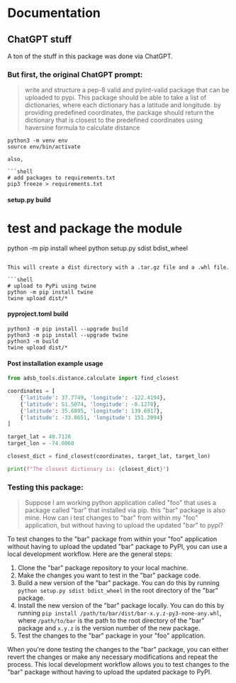 # Documentation

## ChatGPT stuff

A ton of the stuff in this package was done via ChatGPT.

### But first, the original ChatGPT prompt:

> write and structure a pep-8 valid and pylint-valid package that can be uploaded to pypi. This package should be able to take a list of dictionaries, where each dictionary has a latitude and longitude. by providing predefined coordinates, the package should return the dictionary that is closest to the predefined coordinates using haversine formula to calculate distance

```shell
python3 -m venv env
source env/bin/activate

also,

```shell
# add packages to requirements.txt
pip3 freeze > requirements.txt
```

#### setup.py build

# test and package the module
python -m pip install wheel
python setup.py sdist bdist_wheel
```

This will create a dist directory with a .tar.gz file and a .whl file.

```shell
# upload to PyPi using twine
python -m pip install twine
twine upload dist/*
```

#### pyproject.toml build

```shell
python3 -m pip install --upgrade build
python3 -m pip install --upgrade twine
python3 -m build
twine upload dist/*
```


#### Post installation example usage

```python
from adsb_tools.distance.calculate import find_closest

coordinates = [
    {'latitude': 37.7749, 'longitude': -122.4194},
    {'latitude': 51.5074, 'longitude': -0.1278},
    {'latitude': 35.6895, 'longitude': 139.6917},
    {'latitude': -33.8651, 'longitude': 151.2094}
]

target_lat = 40.7128
target_lon = -74.0060

closest_dict = find_closest(coordinates, target_lat, target_lon)

print(f"The closest dictionary is: {closest_dict}")
```

### Testing this package:

> Suppose I am working python application called "foo" that uses a package called "bar" that installed via pip. this "bar" package is also mine. How can i test changes to "bar" from within my "foo" application, but without having to upload the updated "bar" to pypi? 

To test changes to the "bar" package from within your "foo" application without having to upload the updated "bar" package to PyPI, you can use a local development workflow. Here are the general steps:

1. Clone the "bar" package repository to your local machine.
1. Make the changes you want to test in the "bar" package code.
1. Build a new version of the "bar" package. You can do this by running `python setup.py sdist bdist_wheel` in the root directory of the "bar" package.
1. Install the new version of the "bar" package locally. You can do this by running `pip install /path/to/bar/dist/bar-x.y.z-py3-none-any.whl`, where `/path/to/bar` is the path to the root directory of the "bar" package and `x.y.z` is the version number of the new package.
1. Test the changes to the "bar" package in your "foo" application.

When you're done testing the changes to the "bar" package, you can either revert the changes or make any necessary modifications and repeat the process. This local development workflow allows you to test changes to the "bar" package without having to upload the updated package to PyPI.